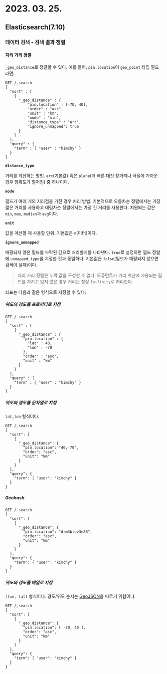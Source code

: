 # 2023. 03. 25.

## Elasticsearch(7.10)

### 데이터 검색 - 검색 결과 정렬

#### 지리 거리 정렬

`_geo_distance`로 정렬할 수 있다. 예를 들어, `pin.location`이 `geo_point` 타입 필드라면:

```http
GET /_search
{
  "sort" : [
    {
      "_geo_distance" : {
          "pin.location" : [-70, 40],
          "order" : "asc",
          "unit" : "km",
          "mode" : "min",
          "distance_type" : "arc",
          "ignore_unmapped": true
      }
    }
  ],
  "query" : {
    "term" : { "user" : "kimchy" }
  }
}
```

**`distance_type`**

거리를 계산하는 방법. `arc`(기본값) 혹은 `plane`(더 빠른 대신 장거리나 극점에 가까운 경우 정확도가 떨어짐) 중 하나이다.

**`mode`**

필드가 여러 개의 지리점을 가진 경우 처리 방법. 기본적으로 오름차순 정렬에서는 가장 짧은 거리를 사용하고 내림차순 정렬에서는 가장 긴 거리를 사용한다. 지원되는 값은 `min`, `max`, `median`과 `avg`이다.

**`unit`**

값을 계산할 때 사용할 단위. 기본값은 `m`(미터)이다.

**`ignore_unmapped`**

매핑되지 않은 필드를 누락된 값으로 처리할지를 나타낸다. `true`로 설정하면 필드 정렬에 `unmapped_type`을 지정한 것과 동일하다. 기본값은 `false`(필드가 매핑되지 않으면 검색이 실패)이다.

> 지리 거리 정렬은 누락 값을 구성할 수 없다. 도큐먼트가 거리 계산에 사용되는 필드를 가지고 있지 않은 경우 거리는 항상 `Inifinity`로 처리한다.

좌표는 다음과 같은 형식으로 지정할 수 있다:

##### 위도와 경도를 프로퍼티로 지정

```http
GET /_search
{
  "sort" : [
    {
      "_geo_distance" : {
        "pin.location" : {
          "lat" : 40,
          "lon" : -70
        },
        "order" : "asc",
        "unit" : "km"
      }
    }
  ],
  "query" : {
    "term" : { "user" : "kimchy" }
  }
}
```

##### 위도와 경도를 문자열로 지정

`lat,lon` 형식이다.

```http
GET /_search
{
  "sort": [
    {
      "_geo_distance": {
        "pin.location": "40,-70",
        "order": "asc",
        "unit": "km"
      }
    }
  ],
  "query": {
    "term": { "user": "kimchy" }
  }
}
```

##### Geohash

```http
GET /_search
{
  "sort": [
    {
      "_geo_distance": {
        "pin.location": "drm3btev3e86",
        "order": "asc",
        "unit": "km"
      }
    }
  ],
  "query": {
    "term": { "user": "kimchy" }
  }
}
```

##### 위도와 경도를 배열로 지정

`[lon, lat]` 형식이다. 경도/위도 순서는 [GeoJSON][geojson]을 따르기 위함이다.

```http
GET /_search
{
  "sort": [
    {
      "_geo_distance": {
        "pin.location": [ -70, 40 ],
        "order": "asc",
        "unit": "km"
      }
    }
  ],
  "query": {
    "term": { "user": "kimchy" }
  }
}
```



[geojson]: http://geojson.org/